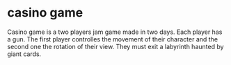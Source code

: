 # casino game
Casino game is a two players jam game made in two days. Each player has a gun. The first player controlles the movement of their character and the second one the rotation of their view. They must exit a labyrinth haunted by giant cards.
